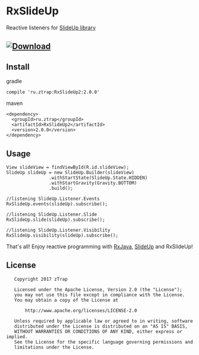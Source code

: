 # RxSlideUp
Reactive listeners for [SlideUp library][1]

[ ![Download](https://api.bintray.com/packages/ztrap-llc/maven/RxSlideUp2/images/download.svg) ](https://bintray.com/ztrap-llc/maven/RxSlideUp2/_latestVersion)
---
## Install

gradle

    compile 'ru.ztrap:RxSlideUp2:2.0.0'
    
maven

    <dependency>
      <groupId>ru.ztrap</groupId>
      <artifactId>RxSlideUp2</artifactId>
      <version>2.0.0</version>
    </dependency>

## Usage

    View slideView = findViewById(R.id.slideView);
    SlideUp slideUp = new SlideUp.Builder(slideView)
                    .withStartState(SlideUp.State.HIDDEN)
                    .withStartGravity(Gravity.BOTTOM)
                    .build();

    //listening SlideUp.Listener.Events
    RxSlideUp.events(slideUp).subscribe();

    //listening SlideUp.Listener.Slide
    RxSlideUp.slide(slideUp).subscribe();

    //listening SlideUp.Listener.Visibility
    RxSlideUp.visibility(slideUp).subscribe();

That's all! Enjoy reactive programming with [RxJava][2], [SlideUp][1] and RxSlideUp!

## License

       Copyright 2017 zTrap

       Licensed under the Apache License, Version 2.0 (the "License");
       you may not use this file except in compliance with the License.
       You may obtain a copy of the License at

           http://www.apache.org/licenses/LICENSE-2.0

       Unless required by applicable law or agreed to in writing, software
       distributed under the License is distributed on an "AS IS" BASIS,
       WITHOUT WARRANTIES OR CONDITIONS OF ANY KIND, either express or implied.
       See the License for the specific language governing permissions and
       limitations under the License.

  [1]: https://github.com/mancj/SlideUp-Android
  [2]: https://github.com/ReactiveX/RxJava/tree/2.x
